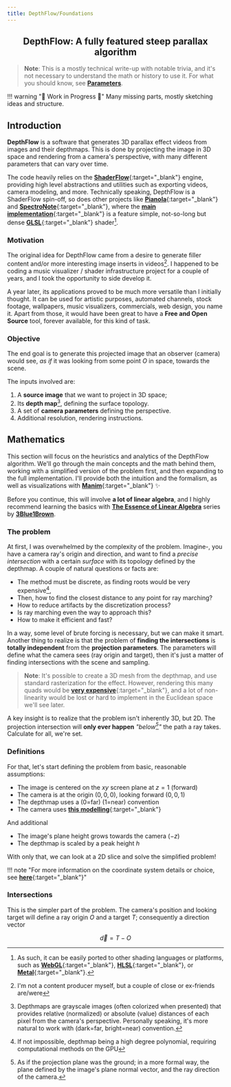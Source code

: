 ```yaml
---
title: DepthFlow/Foundations
---
```


<div align="center" class="paper-title">
    <h2>DepthFlow: A fully featured steep parallax algorithm</h2>
</div>

> **Note**: This is a mostly technical write-up with notable trivia, and it's not necessary to understand the math or history to use it. For what you should know, see [**Parameters**](site:/depthflow/parameters).

!!! warning "🚧 Work in Progress 🚧"
    Many missing parts, mostly sketching ideas and structure.

## Introduction

<b><span class="the">D</span>epthFlow</b> is a software that generates 3D parallax effect videos from images and their depthmaps. This is done by projecting the image in 3D space and rendering from a camera's perspective, with many different parameters that can vary over time.

The code heavily relies on the [**ShaderFlow**](site:/shaderflow){:target="_blank"} engine, providing high level abstractions and utilities such as exporting videos, camera modeling, and more. Technically speaking, DepthFlow is a ShaderFlow spin-off, so does other projects like [**Pianola**](site:/pianola){:target="_blank"} and [**SpectroNote**](site:/spectronote){:target="_blank"}, where the [**main implementation**](https://github.com/BrokenSource/DepthFlow/blob/main/DepthFlow/Resources/Shaders/DepthFlow.glsl){:target="_blank"} is a feature simple, not-so-long but dense [**GLSL**](https://en.wikipedia.org/wiki/OpenGL_Shading_Language){:target="_blank"} shader[^glsl].

[^glsl]: As such, it can be easily ported to other shading languages or platforms, such as [**WebGL**](https://en.wikipedia.org/wiki/WebGL){:target="_blank"}, [**HLSL**](https://en.wikipedia.org/wiki/High-Level_Shading_Language){:target="_blank"}, or [**Metal**](https://en.wikipedia.org/wiki/Metal_(API)){:target="_blank"}.


### Motivation

The original idea for DepthFlow came from a desire to generate filler content and/or more interesting image inserts in videos[^im-not-an-editor]. I happened to be coding a music visualizer / shader infrastructure project for a couple of years, and I took the opportunity to side develop it.

[^im-not-an-editor]: I'm not a content producer myself, but a couple of close or ex-friends are/were

A year later, its applications proved to be much more versatile than I initially thought. It can be used for artistic purposes, automated channels, stock footage, wallpapers, music visualizers, commercials, web design, you name it. Apart from those, it would have been great to have a **Free and Open Source** tool, forever available, for this kind of task.


### Objective

The end goal is to generate this projected image that an observer (camera) would see, _as if_ it was looking from some point $O$ in space, towards the scene.

The inputs involved are:

1. A **source image** that we want to project in 3D space;
2. Its **depth map**[^depthmaps], defining the surface topology.
3. A set of **camera parameters** defining the perspective.
4. Additional resolution, rendering instructions.

[^depthmaps]: Depthmaps are grayscale images (often colorized when presented) that provides relative (normalized) or absolute (value) distances of each pixel from the camera's perspective. Personally speaking, it's more natural to work with (dark=far, bright=near) convention.




## Mathematics

<span class="the">T</span>his section will focus on the heuristics and analytics of the DepthFlow algorithm. We'll go through the main concepts and the math behind them, working with a simplified version of the problem first, and then expanding to the full implementation. I'll provide both the intuition and the formalism, as well as visualizations with [**Manim**](https://www.manim.community){:target="_blank"} ✨

Before you continue, this will involve **a lot of linear algebra**, and I highly recommend learning the basics with [**The Essence of Linear Algebra**](https://www.youtube.com/playlist?list=PLZHQObOWTQDPD3MizzM2xVFitgF8hE_ab) series by [**3Blue1Brown**](https://www.3blue1brown.com/).

### The problem

At first, I was overwhelmed by the complexity of the problem. Imagine-, you have a camera ray's origin and direction, and want to find a _precise intersection_ with a certain _surface_ with its topology defined by the depthmap. A couple of natural questions or facts are:

- The method must be discrete, as finding roots would be very expensive[^roots],
- Then, how to find the closest distance to any point for ray marching?
- How to reduce artifacts by the discretization process?
- Is ray marching even the way to approach this?
- How to make it efficient and fast?

[^roots]: If not impossible, depthmap being a high degree polynomial, requiring computational methods on the GPU

In a way, some level of brute forcing is necessary, but we can make it smart. Another thing to realize is that the problem of **finding the intersections** is **totally independent** from the **projection parameters**. The parameters will define what the camera sees (ray origin and target), then it's just a matter of finding intersections with the scene and sampling.

> **Note**: It's possible to create a 3D mesh from the depthmap, and use standard rasterization for the effect. However, rendering this many quads would be [**very expensive**](https://www.youtube.com/watch?v=hf27qsQPRLQ){:target="_blank"}, and a lot of non-linearity would be lost or hard to implement in the Euclidean space we'll see later.

A key insight is to realize that the problem isn't inherently 3D, but 2D. The projection intersection will **only ever happen** _"below[^below]"_ the path a ray takes. Calculate for all, we're set.

[^below]: As if the projection plane was the ground; in a more formal way, the plane defined by the image's plane normal vector, and the ray direction of the camera.


### Definitions

For that, let's start defining the problem from basic, reasonable assumptions:

- The image is centered on the $xy$ screen plane at $z = 1$ (forward)
- The camera is at the origin $(0, 0, 0)$, looking forward $(0, 0, 1)$
- The depthmap uses a (0=far) (1=near) convention
- The camera uses [**this modelling**](site:/shaderflow/learn/camera){:target="_blank"}

And additional

- The image's plane height grows towards the camera ($-z$)
- The depthmap is scaled by a peak height $h$

With only that, we can look at a 2D slice and solve the simplified problem!

!!! note "For more information on the coordinate system details or choice, see [**here**](site:/shaderflow/learn/camera){:target="_blank"}"


### Intersections

This is the simpler part of the problem. The camera's position and looking target will define a ray origin $O$ and a target $T$; consequently a direction vector

$$\vec{d} = T - O$$
